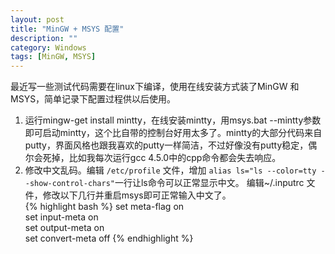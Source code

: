 ```yaml
---
layout: post
title: "MinGW + MSYS 配置"
description: ""
category: Windows
tags: [MinGW, MSYS]
---
```

最近写一些测试代码需要在linux下编译，使用在线安装方式装了MinGW 和 MSYS，简单记录下配置过程供以后使用。  
1. 运行mingw-get install mintty，在线安装mintty，用msys.bat --mintty参数即可启动mintty，这个比自带的控制台好用太多了。mintty的大部分代码来自putty，界面风格也跟我喜欢的putty一样简洁，不过好像没有putty稳定，偶尔会死掉，比如我每次运行gcc 4.5.0中的cpp命令都会失去响应。  
2. 修改中文乱码。编辑 `/etc/profile` 文件，增加 `alias ls="ls --color=tty --show-control-chars"`一行让ls命令可以正常显示中文。
编辑~/.inputrc 文件，修改以下几行并重启msys即可正常输入中文了。  
{% highlight bash %}    set meta-flag on  
	set input-meta on  
	set output-meta on  
	set convert-meta off 
{% endhighlight %}
